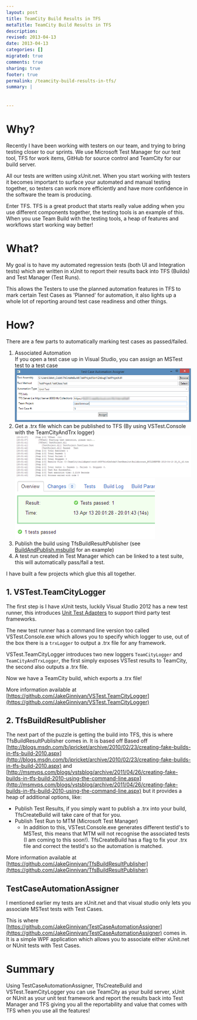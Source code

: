 ```yaml
---
layout: post
title: TeamCity Build Results in TFS
metaTitle: TeamCity Build Results in TFS
description: 
revised: 2013-04-13
date: 2013-04-13
categories: []
migrated: true
comments: true
sharing: true
footer: true
permalink: /teamcity-build-results-in-tfs/
summary: | 
  

---
```

# Why?
Recently I have been working with testers on our team, and trying to bring testing closer to our sprints. We use Microsoft Test Manager for our test tool, TFS for work items, GitHub for source control and TeamCity for our build server.

All our tests are written using xUnit.net. When you start working with testers it becomes important to surface your automated and manual testing together, so testers can work more efficiently and have more confidence in the software the team is producing.

Enter TFS. TFS is a great product that starts really value adding when you use different components together, the testing tools is an example of this. When you use Team Build with the testing tools, a heap of features and workflows start working way better! 

# What?
My goal is to have my automated regression tests (both UI and Integration tests) which are written in xUnit to report their results back into TFS (Builds) and Test Manager (Test Runs).

This allows the Testers to use the planned automation features in TFS to mark certain Test Cases as 'Planned' for automation, it also lights up a whole lot of reporting around test case readiness and other things.

# How?
There are a few parts to automatically marking test cases as passed/failed.

1. Associated Automation  
If you open a test case up in Visual Studio, you can assign an MSTest test to a test case  
![TeamCityBuildResultsinTFS1](/assets/posts/2013-04-13-teamcity-build-results-in-tfs/TeamCityBuildResultsinTFS1_635014894026562500.png)
2. Get a .trx file which can be published to TFS (By using VSTest.Console with the TeamCityAndTrx logger)
![TeamCityBuildResultsinTFS2](/assets/posts/2013-04-13-teamcity-build-results-in-tfs/TeamCityBuildResultsinTFS2_635014894036562500.png)  
![TeamCityBuildResultsinTFS3](/assets/posts/2013-04-13-teamcity-build-results-in-tfs/TeamCityBuildResultsinTFS3_635014894039375000.png)
3. Publish the build using TfsBuildResultPublisher (see [BuildAndPublish.msbuild](https://github.com/JakeGinnivan/TfsBuildResultPublisher/blob/master/BuildAndPublish.msbuild) for an example)
4. A test run created in Test Manager which can be linked to a test suite, this will automatically pass/fail a test. 

I have built a few projects which glue this all together.

## 1. VSTest.TeamCityLogger
The first step is I have xUnit tests, luckily Visual Studio 2012 has a new test runner, this introduces [Unit Test Adapters](http://msdn.microsoft.com/en-us/library/hh598952.aspx) to support third party test frameworks. 

The new test runner has a command line version too called VSTest.Console.exe which allows you to specify which logger to use, out of the box there is a `trxLogger` to output a .trx file for any framework.

VSTest.TeamCityLogger introduces two new loggers `TeamCityLogger` and `TeamCityAndTrxLogger`, the first simply exposes VSTest results to TeamCity, the second also outputs a .trx file.

Now we have a TeamCity build, which exports a .trx file!

More information available at [https://github.com/JakeGinnivan/VSTest.TeamCityLogger](https://github.com/JakeGinnivan/VSTest.TeamCityLogger)

## 2. TfsBuildResultPublisher 
The next part of the puzzle is getting the build into TFS, this is where TfsBuildResultPublisher comes in. 
It is based off Based off [http://blogs.msdn.com/b/jpricket/archive/2010/02/23/creating-fake-builds-in-tfs-build-2010.aspx](http://blogs.msdn.com/b/jpricket/archive/2010/02/23/creating-fake-builds-in-tfs-build-2010.aspx) and [http://msmvps.com/blogs/vstsblog/archive/2011/04/26/creating-fake-builds-in-tfs-build-2010-using-the-command-line.aspx](http://msmvps.com/blogs/vstsblog/archive/2011/04/26/creating-fake-builds-in-tfs-build-2010-using-the-command-line.aspx) but it provides a heap of additional options, like:

 - Publish Test Results, if you simply want to publish a .trx into your build, TfsCreateBuild will take care of that for you.
 - Publish Test Run to MTM (Microsoft Test Manager)
    - In addition to this, VSTest.Console.exe generates different testId's to MSTest, this means that MTM will not recognise the associated tests (I am coming to this soon!). TfsCreateBuild has a flag to fix your .trx file and correct the testId's so the automation is matched.

More information available at [https://github.com/JakeGinnivan/TfsBuildResultPublisher](https://github.com/JakeGinnivan/TfsBuildResultPublisher)

## TestCaseAutomationAssigner
I mentioned earlier my tests are xUnit.net and that visual studio only lets you associate MSTest tests with Test Cases. 

This is where [https://github.com/JakeGinnivan/TestCaseAutomationAssigner](https://github.com/JakeGinnivan/TestCaseAutomationAssigner) comes in. It is a simple WPF application which allows you to associate either xUnit.net or NUnit tests with Test Cases.

# Summary
Using TestCaseAutomationAssigner, TfsCreateBuild and VSTest.TeamCityLogger you can use TeamCity as your build server, xUnit or NUnit as your unit test framework and report the results back into Test Manager and TFS giving you all the reportability and value that comes with TFS when you use all the features!